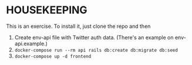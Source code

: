 # HOUSEKEEPING

This is an exercise. To install it, just clone the repo and then

1. Create env-api file with Twitter auth data. (There's an example on env-api.example.)
2. `docker-compose run --rm api rails db:create db:migrate db:seed`
3. `docker-compose up -d frontend`

